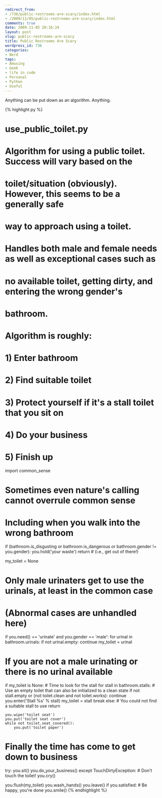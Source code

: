 ```yaml
---
redirect_from:
- /736/public-restrooms-are-scary/index.html
- /2009/11/05/public-restrooms-are-scary/index.html
comments: true
date: 2009-11-05 20:16:24
layout: post
slug: public-restrooms-are-scary
title: Public Restrooms Are Scary
wordpress_id: 736
categories:
- Nerd
tags:
- Amusing
- Geek
- life in code
- Personal
- Python
- Useful
---
```

Anything can be put down as an algorithm.  Anything.

{% highlight py %}
# use_public_toilet.py
#
# Algorithm for using a public toilet.  Success will vary based on the
# toilet/situation (obviously).  However, this seems to be a generally safe
# way to approach using a toilet.
#
# Handles both male and female needs as well as exceptional cases such as
# no available toilet, getting dirty, and entering the wrong gender's
# bathroom.
#
# Algorithm is roughly:
# 1) Enter bathroom
# 2) Find suitable toilet
# 3) Protect yourself if it's a stall toilet that you sit on
# 4) Do your business
# 5) Finish up
    
import common_sense
    
# Sometimes even nature's calling cannot overrule common sense
# Including when you walk into the wrong bathroom
if (bathroom.is_disgusting or bathroom.is_dangerous
    or bathroom.gender != you.gender):
    you.hold('your waste')
    return # (i.e., get out of there!)    

my_toilet = None
# Only male urinaters get to use the urinals, at least in the common case
# (Abnormal cases are unhandled here)
if you.need() == 'urinate' and you.gender == 'male':
    for urinal in bathroom.urinals:
        if not urinal.empty:
            continue
        my_toilet = urinal    

# If you are not a male urinating or there is no urinal available
if my_toilet is None:
    # Time to look for the stall
    for stall in bathroom.stalls:
        # Use an empty toilet that can also be initialized to a clean state
        if not stall.empty or (not toilet.clean and not toilet.works):
            continue
        you.enter('Stall %s' % stall)
        my_toilet = stall
        break
    else:
        # You could not find a suitable stall to use
        return

    you.wipe('toilet seat')
    you.put('toilet seat cover')
    while not toilet.seat_covered():
        you.put('toilet paper')

# Finally the time has come to get down to business
try:
    you.sit()
    you.do_your_business()
except TouchDirtyException:   # Don't touch the toilet!
    you.cry()
    

you.flush(my_toilet)
you.wash_hands()
you.leave()
if you.satisfied:             # Be happy, you're done
    you.smile()
{% endhighlight %}

